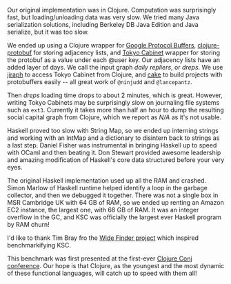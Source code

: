 Our original implementation was in Clojure.  Computation was surprisingly fast, but loading/unloading data was very slow.  We tried many Java serialization solutions, including Berkeley DB Java Edition and Java serialize, but it was too slow.  

We ended up using a Clojure wrapper for [Google Protocol Buffers](http://code.google.com/apis/protocolbuffers/), [clojure-protobuf](http://github.com/ninjudd/clojure-protobuf) for storing adjacency lists, and [Tokyo Cabinet](http://www.1978th.net/tokyocabinet/) wrapper for storing the protobuf as a value under each @user key. Our adjacency lists have an added layer of days.  We call the input graph _daily repliers_, or _dreps_.   We use [jiraph](http://github.com/ninjudd/jiraph/) to access Tokyo Cabinet from Clojure, and [cake](http://github.com/ninjudd/cake/) to build projects with protobuffers easily -- all great work of `@ninjudd` and `@lancepantz`.

Then _dreps_ loading time drops to about 2 minutes, which is great.  However, writing Tokyo Cabinets may be surprisingly slow on journaling file systems such as `ext3`.  Currently it takes more than half an hour to dump the resulting social capital graph from Clojure, which we report as _N/A_ as it's not usable.

Haskell proved too slow with String Map, so we ended up interning strings and working with an IntMap and a dictionary to disintern back to strings as a last step.  Daniel Fisher was instrumental in bringing Haskell up to speed with OCaml and then beating it.  Don Stewart provided awesome leadership and amazing modification of Haskell's core data structured before your very eyes.

The original Haskell implementation used up all the RAM and crashed.  Simon Marlow of Haskell runtime helped identify a loop in the garbage collector, and then we debugged it together.  There was not a single box in MSR Cambridge UK with 64 GB of RAM, so we ended up renting an Amazon EC2 instance, the largest one, with 68 GB of RAM.  It was an integer overflow in the GC, and KSC was officially the largest ever Haskell program by RAM churn!

I'd like to thank Tim Bray fro the [Wide Finder project](http://www.tbray.org/ongoing/When/200x/2009/12/08/WF-Tuning-Clojure) which inspired benchmarkifying KSC.

This benchmark was first presented at the first-ever [Clojure Conj conference](http://clojure-conj.org/).  Our hope is that Clojure, as the youngest and the most dynamic of these functional languages, will catch up to speed with them all!